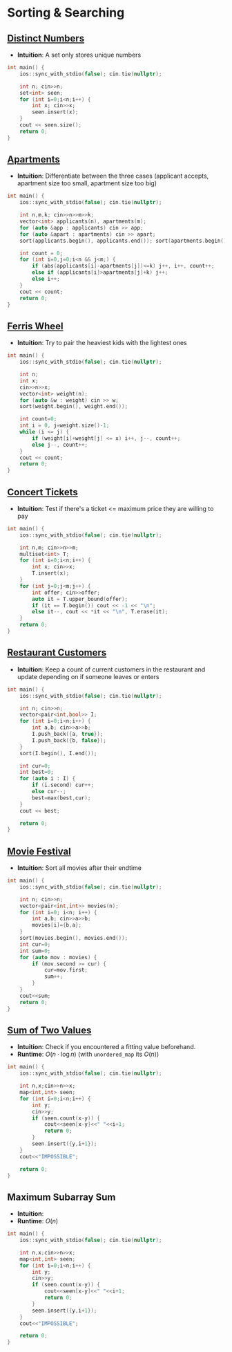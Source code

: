 # Sorting & Searching

## [Distinct Numbers](https://cses.fi/problemset/task/1621)
- **Intuition**: A set only stores unique numbers
```cpp
int main() {
    ios::sync_with_stdio(false); cin.tie(nullptr);

    int n; cin>>n;
    set<int> seen;
    for (int i=0;i<n;i++) {
        int x; cin>>x;
        seen.insert(x);
    }
    cout << seen.size();
    return 0;
}
```

## [Apartments](https://cses.fi/problemset/task/1084)
- **Intuition**: Differentiate between the three cases (applicant accepts, apartment size too small, apartment size too big)
```cpp
int main() {
    ios::sync_with_stdio(false); cin.tie(nullptr);

    int n,m,k; cin>>n>>m>>k;
    vector<int> applicants(n), apartments(m);
    for (auto &app : applicants) cin >> app;
    for (auto &apart : apartments) cin >> apart;
    sort(applicants.begin(), applicants.end()); sort(apartments.begin(), apartments.end());

    int count = 0;
    for (int i=0,j=0;i<n && j<m;) {
        if (abs(applicants[i]-apartments[j])<=k) j++, i++, count++;
        else if (applicants[i]>apartments[j]+k) j++;
        else i++;
    }
    cout << count;
    return 0;
}
```

## [Ferris Wheel](https://cses.fi/problemset/task/1090)
- **Intuition**: Try to pair the heaviest kids with the lightest ones
```cpp
int main() {
    ios::sync_with_stdio(false); cin.tie(nullptr);

    int n;
    int x;
    cin>>n>>x;
    vector<int> weight(n);
    for (auto &w : weight) cin >> w;
    sort(weight.begin(), weight.end());

    int count=0;
    int i = 0, j=weight.size()-1;
    while (i <= j) {
        if (weight[i]+weight[j] <= x) i++, j--, count++;
        else j--, count++;
    }
    cout << count;
    return 0;
}
```

## [Concert Tickets](https://cses.fi/problemset/task/1091)
- **Intuition**: Test if there's a ticket <= maximum price they are willing to pay
```cpp
int main() {
    ios::sync_with_stdio(false); cin.tie(nullptr);

    int n,m; cin>>n>>m;
    multiset<int> T;
    for (int i=0;i<n;i++) {
        int x; cin>>x;
        T.insert(x);
    }
    for (int j=0;j<m;j++) {
        int offer; cin>>offer;
        auto it = T.upper_bound(offer);
        if (it == T.begin()) cout << -1 << "\n";
        else it--, cout << *it << "\n", T.erase(it);
    }
    return 0;
}
```

## [Restaurant Customers](https://cses.fi/problemset/task/1619)
- **Intuition**: Keep a count of current customers in the restaurant and update depending on if someone leaves or enters
```cpp
int main() {
    ios::sync_with_stdio(false); cin.tie(nullptr);

    int n; cin>>n;
    vector<pair<int,bool>> I;
    for (int i=0;i<n;i++) {
        int a,b; cin>>a>>b;
        I.push_back({a, true});
        I.push_back({b, false});
    }
    sort(I.begin(), I.end());

    int cur=0;
    int best=0;
    for (auto i : I) {
        if (i.second) cur++;
        else cur--;
        best=max(best,cur);
    }
    cout << best;

    return 0;
}
```

## [Movie Festival](https://cses.fi/problemset/task/1629)
- **Intuition**: Sort all movies after their endtime
```cpp
int main() {
    ios::sync_with_stdio(false); cin.tie(nullptr);

    int n; cin>>n;
    vector<pair<int,int>> movies(n);
    for (int i=0; i<n; i++) {
        int a,b; cin>>a>>b;
        movies[i]={b,a};
    }
    sort(movies.begin(), movies.end());
    int cur=0;
    int sum=0;
    for (auto mov : movies) {
        if (mov.second >= cur) {
            cur=mov.first;
            sum++;
        }
    }
    cout<<sum;
    return 0;
}
```

## [Sum of Two Values](https://cses.fi/problemset/task/1640)
- **Intuition**: Check if you encountered a fitting value beforehand.
- **Runtime**: $O(n \cdot \log n)$ (with `unordered_map` its $O(n)$)
```cpp
int main() {
    ios::sync_with_stdio(false); cin.tie(nullptr);

    int n,x;cin>>n>>x;
    map<int,int> seen;
    for (int i=0;i<n;i++) {
        int y;
        cin>>y;
        if (seen.count(x-y)) {
            cout<<seen[x-y]<<" "<<i+1;
            return 0;
        }
        seen.insert({y,i+1});
    }
    cout<<"IMPOSSIBLE";

    return 0;
}
```

## Maximum Subarray Sum
- **Intuition**: 
- **Runtime**: $O(n)$
```cpp
int main() {
    ios::sync_with_stdio(false); cin.tie(nullptr);

    int n,x;cin>>n>>x;
    map<int,int> seen;
    for (int i=0;i<n;i++) {
        int y;
        cin>>y;
        if (seen.count(x-y)) {
            cout<<seen[x-y]<<" "<<i+1;
            return 0;
        }
        seen.insert({y,i+1});
    }
    cout<<"IMPOSSIBLE";

    return 0;
}
```
